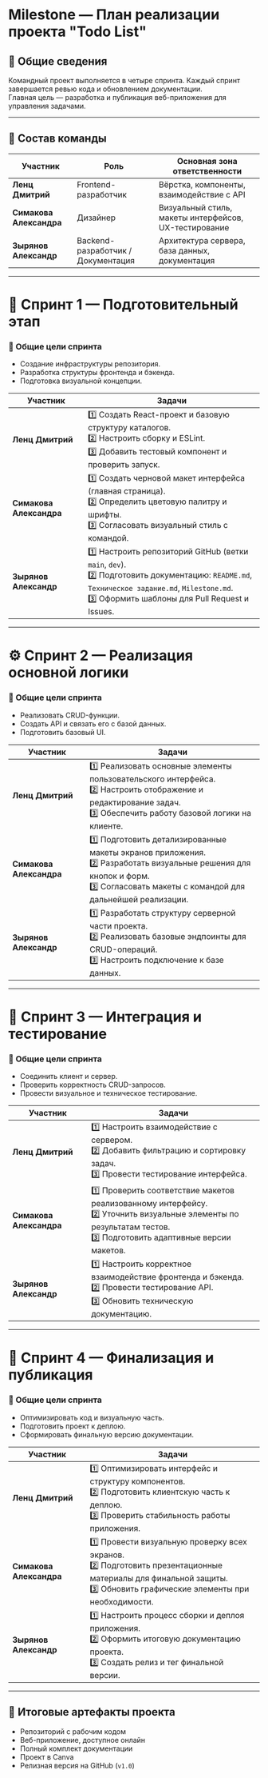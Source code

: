 # Milestone — План реализации проекта "Todo List"

## 📅 Общие сведения
Командный проект выполняется в четыре спринта. Каждый спринт завершается ревью кода и обновлением документации.  
Главная цель — разработка и публикация веб-приложения для управления задачами.

---

## 👥 Состав команды

| Участник | Роль | Основная зона ответственности                        |
|-----------|------|------------------------------------------------------|
| **Ленц Дмитрий** | Frontend-разработчик | Вёрстка, компоненты, взаимодействие с API            |
| **Симакова Александра** | Дизайнер | Визуальный стиль, макеты интерфейсов, UX-тестирование |
| **Зырянов Александр** | Backend-разработчик / Документация | Архитектура сервера, база данных, документация       |

---

# 🏁 Спринт 1 — Подготовительный этап

### 🎯 Общие цели спринта
- Создание инфраструктуры репозитория.  
- Разработка структуры фронтенда и бэкенда.  
- Подготовка визуальной концепции.  

| Участник | Задачи |
|-----------|--------|
| **Ленц Дмитрий** | 1️⃣ Создать React-проект и базовую структуру каталогов.<br>2️⃣ Настроить сборку и ESLint.<br>3️⃣ Добавить тестовый компонент и проверить запуск. |
| **Симакова Александра** | 1️⃣ Создать черновой макет интерфейса (главная страница).<br>2️⃣ Определить цветовую палитру и шрифты.<br>3️⃣ Согласовать визуальный стиль с командой. |
| **Зырянов Александр** | 1️⃣ Настроить репозиторий GitHub (ветки `main`, `dev`).<br>2️⃣ Подготовить документацию: `README.md`, `Техническое задание.md`, `Milestone.md`.<br>3️⃣ Оформить шаблоны для Pull Request и Issues. |

---

# ⚙️ Спринт 2 — Реализация основной логики

### 🎯 Общие цели спринта
- Реализовать CRUD-функции.  
- Создать API и связать его с базой данных.  
- Подготовить базовый UI.

| Участник                | Задачи                                                                                                                                                                               |
| ----------------------- | ------------------------------------------------------------------------------------------------------------------------------------------------------------------------------------ |
| **Ленц Дмитрий**        | 1️⃣ Реализовать основные элементы пользовательского интерфейса.<br>2️⃣ Настроить отображение и редактирование задач.<br>3️⃣ Обеспечить работу базовой логики на клиенте.             |
| **Симакова Александра** | 1️⃣ Подготовить детализированные макеты экранов приложения.<br>2️⃣ Разработать визуальные решения для кнопок и форм.<br>3️⃣ Согласовать макеты с командой для дальнейшей реализации. |
| **Зырянов Александр**   | 1️⃣ Разработать структуру серверной части проекта.<br>2️⃣ Реализовать базовые эндпоинты для CRUD-операций.<br>3️⃣ Настроить подключение к базе данных.                               |

---

# 🔗 Спринт 3 — Интеграция и тестирование

### 🎯 Общие цели спринта
- Соединить клиент и сервер.  
- Проверить корректность CRUD-запросов.  
- Провести визуальное и техническое тестирование.

| Участник                | Задачи                                                                                                                                                                 |
| ----------------------- | ---------------------------------------------------------------------------------------------------------------------------------------------------------------------- |
| **Ленц Дмитрий**        | 1️⃣ Настроить взаимодействие с сервером.<br>2️⃣ Добавить фильтрацию и сортировку задач.<br>3️⃣ Провести тестирование интерфейса.                                       |
| **Симакова Александра** | 1️⃣ Проверить соответствие макетов реализованному интерфейсу.<br>2️⃣ Уточнить визуальные элементы по результатам тестов.<br>3️⃣ Подготовить адаптивные версии макетов. |
| **Зырянов Александр**   | 1️⃣ Настроить корректное взаимодействие фронтенда и бэкенда.<br>2️⃣ Провести тестирование API.<br>3️⃣ Обновить техническую документацию.                               |

---

# 🚀 Спринт 4 — Финализация и публикация

### 🎯 Общие цели спринта
- Оптимизировать код и визуальную часть.  
- Подготовить проект к деплою.  
- Сформировать финальную версию документации.

| Участник                | Задачи                                                                                                                                                                    |
| ----------------------- | ------------------------------------------------------------------------------------------------------------------------------------------------------------------------- |
| **Ленц Дмитрий**        | 1️⃣ Оптимизировать интерфейс и структуру компонентов.<br>2️⃣ Подготовить клиентскую часть к деплою.<br>3️⃣ Проверить стабильность работы приложения.                      |
| **Симакова Александра** | 1️⃣ Провести визуальную проверку всех экранов.<br>2️⃣ Подготовить презентационные материалы для финальной защиты.<br>3️⃣ Обновить графические элементы при необходимости. |
| **Зырянов Александр**   | 1️⃣ Настроить процесс сборки и деплоя приложения.<br>2️⃣ Оформить итоговую документацию проекта.<br>3️⃣ Создать релиз и тег финальной версии.                             |

---

## 📘 Итоговые артефакты проекта

- Репозиторий с рабочим кодом  
- Веб-приложение, доступное онлайн  
- Полный комплект документации  
- Проект в Canva  
- Релизная версия на GitHub (`v1.0`)

